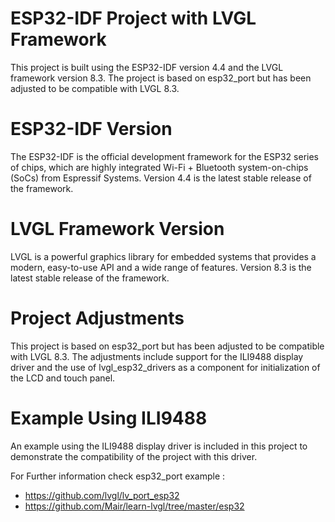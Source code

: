 # ESP32-IDF Project with LVGL Framework
This project is built using the ESP32-IDF version 4.4 and the LVGL framework version 8.3. The project is based on esp32_port but has been adjusted to be compatible with LVGL 8.3.

# ESP32-IDF Version
The ESP32-IDF is the official development framework for the ESP32 series of chips, which are highly integrated Wi-Fi + Bluetooth system-on-chips (SoCs) from Espressif Systems. Version 4.4 is the latest stable release of the framework.

# LVGL Framework Version
LVGL is a powerful graphics library for embedded systems that provides a modern, easy-to-use API and a wide range of features. Version 8.3 is the latest stable release of the framework.

# Project Adjustments
This project is based on esp32_port but has been adjusted to be compatible with LVGL 8.3. The adjustments include support for the ILI9488 display driver and the use of lvgl_esp32_drivers as a component for initialization of the LCD and touch panel.

# Example Using ILI9488
An example using the ILI9488 display driver is included in this project to demonstrate the compatibility of the project with this driver.

For Further information check esp32_port example : 
* https://github.com/lvgl/lv_port_esp32
* https://github.com/Mair/learn-lvgl/tree/master/esp32